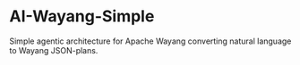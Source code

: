 # AI-Wayang-Simple
Simple agentic architecture for Apache Wayang converting natural language to Wayang JSON-plans.

